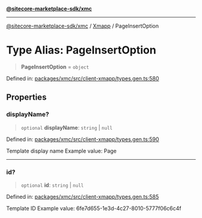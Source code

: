 [**@sitecore-marketplace-sdk/xmc**](../../../../README.md)

***

[@sitecore-marketplace-sdk/xmc](../../../../README.md) / [Xmapp](../README.md) / PageInsertOption

# Type Alias: PageInsertOption

> **PageInsertOption** = `object`

Defined in: [packages/xmc/src/client-xmapp/types.gen.ts:580](https://github.com/Sitecore/marketplace-sdk/blob/e3ec55ede335ad59ac5875d32f0d68c50e7bc899/packages/xmc/src/client-xmapp/types.gen.ts#L580)

## Properties

### displayName?

> `optional` **displayName**: `string` \| `null`

Defined in: [packages/xmc/src/client-xmapp/types.gen.ts:590](https://github.com/Sitecore/marketplace-sdk/blob/e3ec55ede335ad59ac5875d32f0d68c50e7bc899/packages/xmc/src/client-xmapp/types.gen.ts#L590)

Template display name
Example value: Page

***

### id?

> `optional` **id**: `string` \| `null`

Defined in: [packages/xmc/src/client-xmapp/types.gen.ts:585](https://github.com/Sitecore/marketplace-sdk/blob/e3ec55ede335ad59ac5875d32f0d68c50e7bc899/packages/xmc/src/client-xmapp/types.gen.ts#L585)

Template ID
Example value: 6fe7d655-1e3d-4c27-8010-5777f06c6c4f
